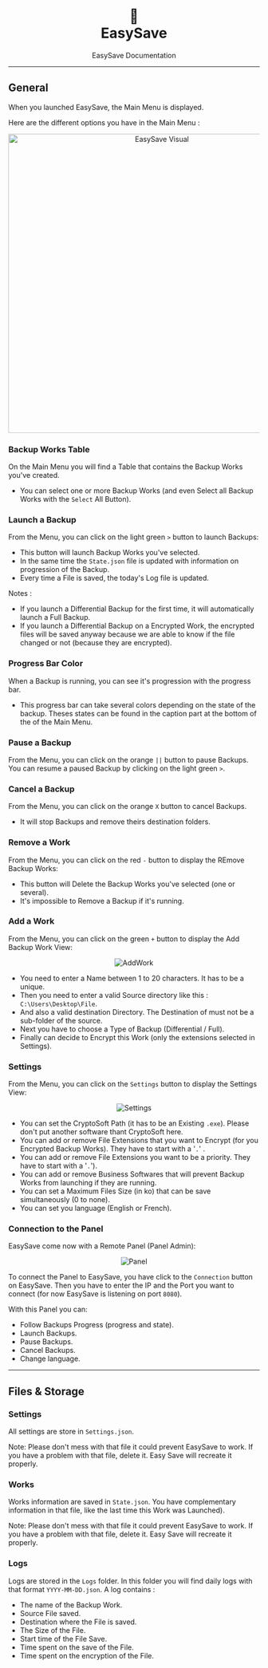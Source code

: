 <h1 align="center">💾</br>EasySave</h1>
<p align="center">
  EasySave Documentation
</p>


---
## General
When you launched EasySave, the Main Menu is displayed. 

Here are the different options you have in the Main Menu :

<p align="center">
  <img src="https://i.ibb.co/jvbg1h7/Easy-Save-Visual.png" alt="EasySave Visual" width="600">
</p>

### Backup Works Table
On the Main Menu you will find a Table that contains the Backup Works you've created.
* You can select one or more Backup Works (and even Select all Backup Works with the `Select` All Button).

### Launch a Backup
From the Menu, you can click on the light green `>` button to launch Backups:
* This button will launch Backup Works you've selected.
* In the same time the `State.json` file is updated with information on progression of the Backup.
* Every time a File is saved, the today's Log file is updated.

Notes : 
* If you launch a Differential Backup for the first time, it will automatically launch a Full Backup.
* If you launch a Differential Backup on a Encrypted Work, the encrypted files will be saved anyway because we are able to know if the file changed or not (because they are encrypted). 

### Progress Bar Color
When a Backup is running, you can see it's progression with the progress bar.
* This progress bar can take several colors depending on the state of the backup.
 Theses states can be found in the caption part at the bottom of the of the Main Menu.

### Pause a Backup
From the Menu, you can click on the orange `||` button to pause Backups.
You can resume a paused Backup by clicking on the light green `>`.

### Cancel a Backup
From the Menu, you can click on the orange `X` button to cancel Backups.
* It will stop Backups and remove theirs destination folders. 

### Remove a Work
From the Menu, you can click on the red `-` button to display the REmove Backup Works:
* This button will Delete the Backup Works you've selected (one or several).
* It's impossible to Remove a Backup if it's running.

### Add a Work
From the Menu, you can click on the green `+` button to display the Add Backup Work View:

<p align="center">
  <img src="https://i.ibb.co/4t3B42P/AddWork.png" alt="AddWork" border="0">
</p>

* You need to enter a Name between 1 to 20 characters. It has to be a unique.
* Then you need to enter a valid Source directory like this : `C:\Users\Desktop\File`.
* And also a valid destination Directory. The Destination of must not be a sub-folder of the source.
* Next you have to choose a Type of Backup (Differential / Full).
* Finally can decide to Encrypt this Work (only the extensions selected in Settings).

### Settings
From the Menu, you can click on the `Settings` button to display the Settings View:

<p align="center">
  <img src="https://i.ibb.co/k20WdPQ/Settings.png" alt="Settings" border="0">
</p>

* You can set the CryptoSoft Path (it has to be an Existing `.exe`). Please don't put another software thant CryptoSoft here.
* You can add or remove File Extensions that you want to Encrypt (for you Encrypted Backup Works). They have to start with a '`.`' .
* You can add or remove File Extensions you want to be a priority. They have to start with a '`.`').
* You can add or remove Business Softwares that will prevent Backup Works from launching if they are running.
* You can set a Maximum Files Size (in ko) that can be save simultaneously (0 to none).
* You can set you language (English or French).

### Connection to the Panel
EasySave come now with a Remote Panel (Panel Admin):

<p align="center">
  <img src="https://i.ibb.co/Mf1TK3v/Panel.png" alt="Panel" border="0">
</p>

To connect the Panel to EasySave, you have click to the `Connection` button on EasySave. Then you have to enter the IP and the Port you want to connect (for now EasySave is listening on port `8080`).

With this Panel you can:
* Follow Backups Progress (progress and state).
* Launch Backups.
* Pause Backups.
* Cancel Backups.
* Change language.


---
## Files & Storage
### Settings
All settings are store in `Settings.json`.

Note: Please don't mess with that file it could prevent EasySave to work. If you have a problem with that file, delete it. Easy Save will recreate it properly.

### Works
Works information are saved in `State.json`. You have complementary information in that file, like the last time this Work was Launched). 

Note: Please don't mess with that file it could prevent EasySave to work. If you have a problem with that file, delete it. Easy Save will recreate it properly.

### Logs
Logs are stored in the `Logs` folder. In this folder you will find daily logs with that format `YYYY-MM-DD.json`. A log contains :
* The name of the Backup Work.
* Source File saved.
* Destination where the File is saved.
* The Size of the File.
* Start time of the File Save.
* Time spent on the save of the File.
* Time spent on the encryption of the File.

